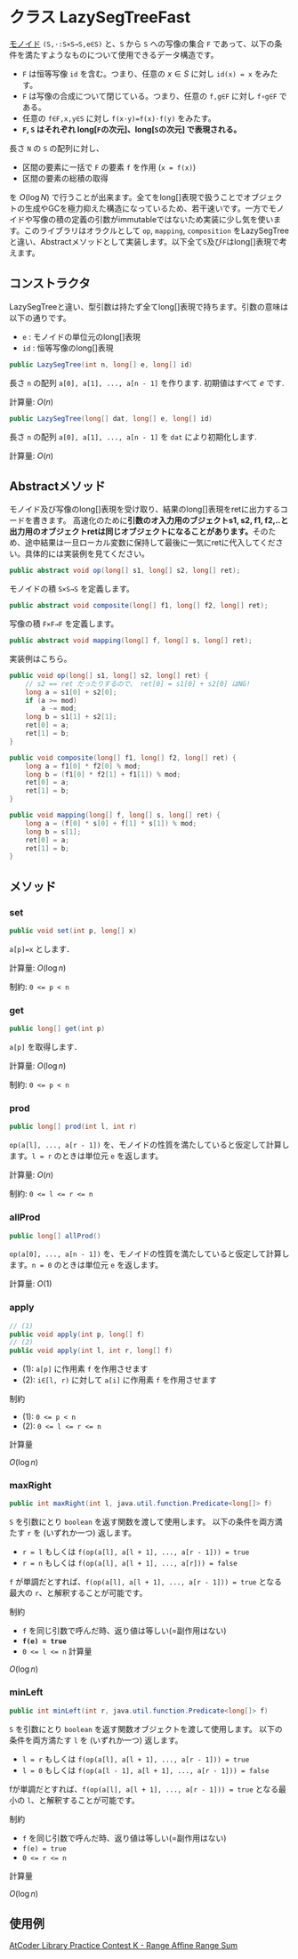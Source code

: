 # クラス LazySegTreeFast

[モノイド](https://ja.wikipedia.org/wiki/%E3%83%A2%E3%83%8E%E3%82%A4%E3%83%89) `(S,⋅:S×S→S,e∈S)` と、`S` から `S` への写像の集合 `F` であって、以下の条件を満たすようなものについて使用できるデータ構造です。

- `F` は恒等写像 `id` を含む。つまり、任意の $x∈S$ に対し `id(x) = x` をみたす。
- `F` は写像の合成について閉じている。つまり、任意の `f,g∈F` に対し `f∘g∈F` である。
- 任意の `f∈F,x,y∈S` に対し `f(x⋅y)=f(x)⋅f(y)` をみたす。
- <b>`F`, `S` はそれぞれ long[`F`の次元]、long[`S`の次元] で表現される。</b>

長さ `N` の `S` の配列に対し、

- 区間の要素に一括で `F` の要素 `f` を作用 (`x = f(x)`)
- 区間の要素の総積の取得

を $O(\log N)$ で行うことが出来ます。全てをlong[]表現で扱うことでオブジェクトの生成やGCを極力抑えた構造になっているため、若干速いです。一方でモノイドや写像の積の定義の引数がimmutableではないため実装に少し気を使います。このライブラリはオラクルとして `op`, `mapping`, `composition` をLazySegTreeと違い、Abstractメソッドとして実装します。以下全て`S`及び`F`はlong[]表現で考えます。

## コンストラクタ

LazySegTreeと違い、型引数は持たず全てlong[]表現で持ちます。引数の意味は以下の通りです。

- `e` : モノイドの単位元のlong[]表現
- `id` : 恒等写像のlong[]表現

```java
public LazySegTree(int n, long[] e, long[] id)
```

長さ `n` の配列 `a[0], a[1], ..., a[n - 1]` を作ります. 初期値はすべて $e$ です.

計算量: $O(n)$

```java
public LazySegTree(long[] dat, long[] e, long[] id)
```

長さ `n` の配列 `a[0], a[1], ..., a[n - 1]` を `dat` により初期化します.

計算量: $O(n)$

## Abstractメソッド
モノイド及び写像のlong[]表現を受け取り、結果のlong[]表現をretに出力するコードを書きます。
高速化のために<b>引数のオ入力用のブジェクトs1, s2, f1, f2,..と出力用のオブジェクトretは同じオブジェクトになることがあります。</b>そのため、途中結果は一旦ローカル変数に保持して最後に一気にretに代入してください。具体的には実装例を見てください。

```java
public abstract void op(long[] s1, long[] s2, long[] ret);
```
モノイドの積 `S×S→S` を定義します。

```java
public abstract void composite(long[] f1, long[] f2, long[] ret);
```
写像の積 `F×F→F` を定義します。

```java
public abstract void mapping(long[] f, long[] s, long[] ret);
```

実装例はこちら。
```java
public void op(long[] s1, long[] s2, long[] ret) {
    // s2 == ret だったりするので、 ret[0] = s1[0] + s2[0] はNG! 
    long a = s1[0] + s2[0];
    if (a >= mod)
        a -= mod;
    long b = s1[1] + s2[1];
    ret[0] = a;
    ret[1] = b;
}

public void composite(long[] f1, long[] f2, long[] ret) {
    long a = f1[0] * f2[0] % mod;
    long b = (f1[0] * f2[1] + f1[1]) % mod;
    ret[0] = a;
    ret[1] = b;
}

public void mapping(long[] f, long[] s, long[] ret) {
    long a = (f[0] * s[0] + f[1] * s[1]) % mod;
    long b = s[1];
    ret[0] = a;
    ret[1] = b;
}
```


## メソッド

### set

```java
public void set(int p, long[] x)
```

`a[p]=x` とします．

計算量: $O(\log n)$

制約: `0 <= p < n`

### get

```java
public long[] get(int p)
```

`a[p]` を取得します．

計算量: $O(\log n)$

制約: `0 <= p < n`

### prod

```java
public long[] prod(int l, int r)
```

`op(a[l], ..., a[r - 1])` を、モノイドの性質を満たしていると仮定して計算します。`l = r` のときは単位元 `e` を返します。

計算量: $O(n)$

制約: `0 <= l <= r <= n`

### allProd

```java
public long[] allProd()
```

`op(a[0], ..., a[n - 1])` を、モノイドの性質を満たしていると仮定して計算します。`n = 0` のときは単位元 `e` を返します。

計算量: $O(1)$

### apply

```java
// (1)
public void apply(int p, long[] f)
// (2)
public void apply(int l, int r, long[] f)
```

- (1): `a[p]` に作用素 `f` を作用させます
- (2): `i∈[l, r)` に対して `a[i]` に作用素 `f` を作用させます

制約

- (1): `0 <= p < n`
- (2): `0 <= l <= r <= n`

計算量

$O(\log n)$

### maxRight

```java
public int maxRight(int l, java.util.function.Predicate<long[]> f)
```

`S` を引数にとり `boolean` を返す関数を渡して使用します。
以下の条件を両方満たす `r` を (いずれか一つ) 返します。

- `r = l` もしくは `f(op(a[l], a[l + 1], ..., a[r - 1])) = true`
- `r = n` もしくは `f(op(a[l], a[l + 1], ..., a[r])) = false`

`f` が単調だとすれば、`f(op(a[l], a[l + 1], ..., a[r - 1])) = true` となる最大の `r`、と解釈することが可能です。

制約

- `f` を同じ引数で呼んだ時、返り値は等しい(=副作用はない)
- __`f(e) = true`__
- `0 <= l <= n`
計算量

$O(\log n)$

### minLeft

```java
public int minLeft(int r, java.util.function.Predicate<long[]> f)
```

`S` を引数にとり `boolean` を返す関数オブジェクトを渡して使用します。
以下の条件を両方満たす `l` を (いずれか一つ) 返します。

- `l = r` もしくは `f(op(a[l], a[l + 1], ..., a[r - 1])) = true`
- `l = 0` もしくは `f(op(a[l - 1], a[l + 1], ..., a[r - 1])) = false`

fが単調だとすれば、`f(op(a[l], a[l + 1], ..., a[r - 1])) = true` となる最小の `l`、と解釈することが可能です。

制約

- `f` を同じ引数で呼んだ時、返り値は等しい(=副作用はない)
- `f(e) = true`
- `0 <= r <= n`

計算量

$O(\log n)$

## 使用例

[AtCoder Library Practice Contest K - Range Affine Range Sum](https://atcoder.jp/contests/practice2/submissions/16982533)
